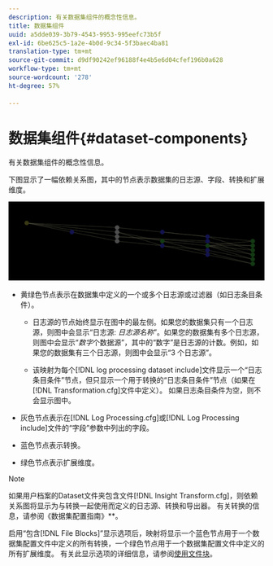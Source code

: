 ```yaml
---
description: 有关数据集组件的概念性信息。
title: 数据集组件
uuid: a5dde039-3b79-4543-9953-995eefc73b5f
exl-id: 6be625c5-1a2e-4b0d-9c34-5f3baec4ba81
translation-type: tm+mt
source-git-commit: d9df90242ef96188f4e4b5e6d04cfef196b0a628
workflow-type: tm+mt
source-wordcount: '278'
ht-degree: 57%

---
```


# 数据集组件{#dataset-components}

有关数据集组件的概念性信息。

下图显示了一幅依赖关系图，其中的节点表示数据集的日志源、字段、转换和扩展维度。

![](assets/vis_DependencyMap.png)

* 黄绿色节点表示在数据集中定义的一个或多个日志源或过滤器（如日志条目条件）。

   * 日志源的节点始终显示在图中的最左侧。如果您的数据集只有一个日志源，则图中会显示“日志源: *日志源名称*”。如果您的数据集有多个日志源，则图中会显示“*数字*&#x200B;个数据源”，其中的“数字”是日志源的计数。例如，如果您的数据集有三个日志源，则图中会显示“3 个日志源”。

   * 该映射为每个[!DNL log processing dataset include]文件显示一个“日志条目条件”节点，但只显示一个用于转换的“日志条目条件”节点（如果在[!DNL Transformation.cfg]文件中定义）。 如果日志条目条件为空，则不会显示图中。

* 灰色节点表示在[!DNL Log Processing.cfg]或[!DNL Log Processing include]文件的“字段”参数中列出的字段。

* 蓝色节点表示转换。
* 绿色节点表示扩展维度。

>[!NOTE]
>
>如果用户档案的Dataset文件夹包含文件[!DNL Insight Transform.cfg]，则依赖关系图将显示为与转换一起使用而定义的日志源、转换和导出器。 有关转换的信息，请参阅《数据集配置指南》**。

启用“包含[!DNL File Blocks]”显示选项后，映射将显示一个蓝色节点用于一个数据集配置文件中定义的所有转换，一个绿色节点用于一个数据集配置文件中定义的所有扩展维度。 有关此显示选项的详细信息，请参阅[使用文件块](../../../../../home/c-get-started/c-admin-intrf/c-dataset-mgrs/c-dep-maps/c-wkg-file-blocks.md#concept-3652bbabfbd34449a5f842d8aa598efc)。
